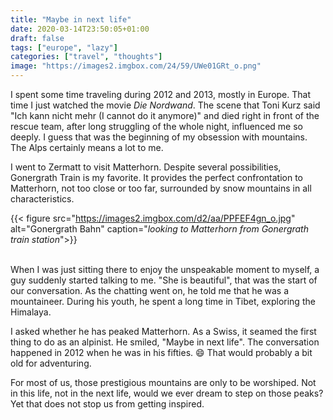 ```yaml
---
title: "Maybe in next life"
date: 2020-03-14T23:50:05+01:00
draft: false
tags: ["europe", "lazy"]
categories: ["travel", "thoughts"]
image: "https://images2.imgbox.com/24/59/UWe01GRt_o.png"
---
```


I spent some time traveling during 2012 and 2013, mostly in Europe. That time I just watched the movie *Die Nordwand*. The scene that Toni Kurz said "Ich kann nicht mehr (I cannot do it anymore)" and died right in front of the rescue team, after long struggling of the whole night, influenced me so deeply. I guess that was the beginning of my obsession with mountains.
The Alps certainly means a lot to me. 

I went to Zermatt to visit Matterhorn. Despite several possibilities, Gonergrath Train is my favorite. It provides the perfect confrontation to Matterhorn, not too close or too far, surrounded by snow mountains in all characteristics. 


{{< figure src="https://images2.imgbox.com/d2/aa/PPFEF4gn_o.jpg" alt="Gonergrath Bahn" caption="*looking to Matterhorn from Gonergrath train station*">}}
<br>  <br />


When I was just sitting there to enjoy the unspeakable moment to myself, a guy suddenly started talking to me. "She is beautiful", that was the start of our conversation. As the chatting went on, he told me that he was a mountaineer. During his youth, he spent a long time in Tibet, exploring the Himalaya. 

I asked whether he has peaked Matterhorn. As a Swiss, it seamed the first thing to do as an alpinist. He smiled, "Maybe in next life". The conversation happened in 2012 when he was in his fifties. :smile: That would probably a bit old for adventuring. 

For most of us, those prestigious mountains are only to be worshiped. Not in this life, not in the next life, would we ever dream to step on those peaks? Yet that does not stop us from getting inspired. 
